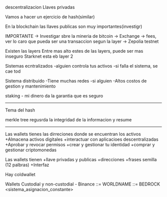 descentralizacion
Llaves privadas

Vamos a hacer un ejercicio de hash(similar)

En la blockchain las llaves publicas son muy importantes(investigr)


IMPORTANTE -> Investigar sbre la mineria de bitcoin
            -> Exchange
            -> fees, ver lo caro que pueda ser una transaccion segun la layer
            -> Zepolia testnet

Existen las layers 
Entre mas alto estes de las layers, puede ser mas inseguro
Starknet esta eb layer 2
  

Sistemas ecntralizados
-alguien controla tus activos
-si falla el sistema, se cae tod

Sistema distribuido
-Tiene muchas redes
-si alguien
-Altos costos de gestion y mantenimiento

staking - mi dinero da la garantia que es seguro

-------------------------------------------------
Tema del hash

merkle tree
regusrda la integridad de la informacion y resume

---------------------------------------------
Las wallets tienes las dirreciones donde se encuentran los activos
+Almacena activos digitales
+interactuar con aplicacioes descentralizadas
+Aprobar y revocar permisos
+crear y gestionar tu identidad
+comprar y gestionar criptomonedas

Las wallets tienen
+llave privadas y publicas
+direcciones
+frases semilla (12 palbras)
+Interfaz

Hay coldwallet

Wallets Custodial y non-custodial - Binance
<inicio>	::=	WORLDNAME	<identificador>	<seccion>
<seccion>	::=	BEDROCK	<sistema_asignacion_constante>	
